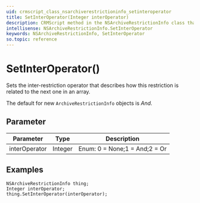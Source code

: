 ```yaml
---
uid: crmscript_class_nsarchiverestrictioninfo_setinteroperator
title: SetInterOperator(Integer interOperator)
description: CRMScript method in the NSArchiveRestrictionInfo class that sets the inter-restriction operator
intellisense: NSArchiveRestrictionInfo.SetInterOperator
keywords: NSArchiveRestrictionInfo, SetInterOperator
so.topic: reference
---
```


# SetInterOperator()

Sets the inter-restriction operator that describes how this restriction is related to the next one in an array.

The default for new `ArchiveRestrictionInfo` objects is *And*.

## Parameter

| Parameter | Type | Description |
|---|---|---|
| interOperator | Integer | Enum: 0 = None;1 = And;2 = Or |

## Examples

```crmscript
NSArchiveRestrictionInfo thing;
Integer interOperator;
thing.SetInterOperator(interOperator);
```

